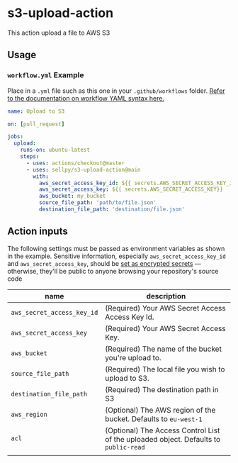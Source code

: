 # s3-upload-action

This action upload a file to AWS S3

## Usage

### `workflow.yml` Example

Place in a `.yml` file such as this one in your `.github/workflows` folder. [Refer to the documentation on workflow YAML syntax here.](https://help.github.com/en/articles/workflow-syntax-for-github-actions)

```yaml
name: Upload to S3

on: [pull_request]

jobs:
  upload:
    runs-on: ubuntu-latest
    steps:
      - uses: actions/checkout@master
      - uses: sellpy/s3-upload-action@main
        with:
          aws_secret_access_key_id: ${{ secrets.AWS_SECRET_ACCESS_KEY_ID }}
          aws_secret_access_key: ${{ secrets.AWS_SECRET_ACCESS_KEY}}
          aws_bucket: my_bucket
          source_file_path: 'path/to/file.json'
          destination_file_path: 'destination/file.json'
```
## Action inputs

The following settings must be passed as environment variables as shown in the example. Sensitive information, especially `aws_secret_access_key_id` and `aws_secret_access_key`, should be [set as encrypted secrets](https://help.github.com/en/articles/virtual-environments-for-github-actions#creating-and-using-secrets-encrypted-variables) — otherwise, they'll be public to anyone browsing your repository's source code

| name                    | description                                                                                                                                                          |
|-------------------------|----------------------------------------------------------------------------------------------------------------------------------------------------------------------|
| `aws_secret_access_key_id`  | (Required) Your AWS Secret Access Access Key Id. |
| `aws_secret_access_key`     | (Required) Your AWS Secret Access Key. |
| `aws_bucket`                | (Required) The name of the bucket you're upload to. |
| `source_file_path`          | (Required) The local file you wish to upload to S3. |
| `destination_file_path`     | (Required) The destination path in S3 |
| `aws_region`                | (Optional) The AWS region of the bucket. Defaults to `eu-west-1` |
| `acl`                       | (Optional) The Access Control List of the uploaded object. Defaults to `public-read` |
                                                                      |
